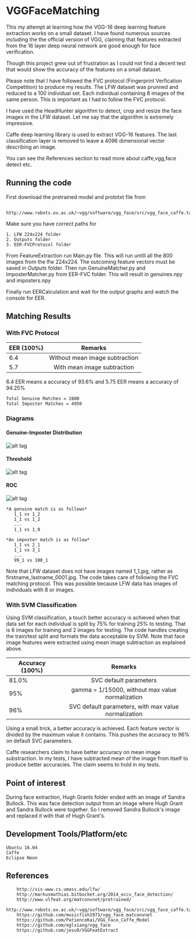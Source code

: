 # VGGFaceMatching

This my attempt at learning how the VGG-16 deep learning feature extraction works on a small dataset.
I have found numerous sources including the the official version of VGG, claiming that features extracted
from the 16 layer deep neural network are good enough for face verification.

Though this project grew out of frustration as I could not find a decent test that would show the accuracy of 
the features on a small dataset.

Please note that I have followed the FVC protocol (Fingerprint Verfication Competition) to produce my results.
The LFW dataset was prunned and reduced to a 100 individual set. Each individual containing 8 images of the same 
person. This is important as I had to follow the FVC protocol.

I have used the HeadHunter algorithm to detect, crop and resize the face images in the LFW dataset. Let me say
that the algorithm is extremely impressive.

Caffe deep learning library is used to extract VGG-16 features. The last classification layer is removed to
leave a 4096 dimensional vector describing an image.

You can see the References section to read more about caffe,vgg,face detect etc. 


## Running the code

First download the pretrained model and prototxt file from 
		
		http://www.robots.ox.ac.uk/~vgg/software/vgg_face/src/vgg_face_caffe.tar.gz
	
Make sure you have correct paths for

	1. LFW 224x224 folder
	2. Outputs folder
	3. EER-FVCProtocol folder
	
From FeatureExtraction run Main.py file. This will run untill all the 800 images from the lfw 224x224.
The outcoming feature vectors must be saved in *Outputs* folder. 
Then run GenuineMatcher.py and ImposterMatcher.py from EER-FVC folder.
This will result in genuines.npy and imposters.npy 

Finally run EERCalculation and wait for the output graphs and watch the console for EER.
	

## Matching Results

### With FVC Protocol

| EER (100%)	| Remarks
| ------------- |:------------------------------:|
| 6.4   	   	| Without mean image subtraction |
| 5.7	        | With mean image subtraction    |

6.4 EER means a accuracy of 93.6% and 5.75 EER means a accuracy of 94.25%  

	Total Genuine Matches = 2800
	Total Imposter Matches = 4950
	
### Diagrams
		
	
#### Genuine-Imposter Distribution	
![alt tag](https://github.com/wajihullahbaig/VGGFaceMatching/blob/master/ScreenShots/genuin-imposter-distribution.jpg)
#### Threshold
![alt tag](https://github.com/wajihullahbaig/VGGFaceMatching/blob/master/ScreenShots/threshold.jpg)
#### ROC
![alt tag](https://github.com/wajihullahbaig/VGGFaceMatching/blob/master/ScreenShots/roc.jpg)

	*A genuine match is as follows*
	   1_1 vs 1_2
	   1_1 vs 1_2
	   ...
	   1_1 vs 1_8
   
	*An imposter match is as follow*
	   1_1 vs 2_1
	   1_1 vs 3_1
	   ...
	   99_1 vs 100_1

Note that LFW dataset does not have images named 1_1.jpg, rather as firstname_lastname_0001.jpg. The code takes care of following the FVC
matching protocol. This was possible because LFW data has images of individuals with 8 or images.

### With SVM Classification

Using SVM classification, a touch better accuracy is achieved when that data set for each individual is split by 75% for training 25% to testing.
That is 6 images for training and 2 images for testing. The code handles creating the train/test split and formats the data acceptable by SVM. Note that face image features were extracted using mean image subtraction as explained above.

| Accuracy (100%) | Remarks 
| --------------- |:----------------------------------------------------:|
| 81.0%      	  | SVC default parameters		   						 |
| 95%             | gamma = 1/15000, without max value normalization     |
| 96%             | SVC default parameters, with max value normalization |


Using a small trick, a better accuracy is achieved. Each feature vector is divided by the maximum value it contains. This pushes the accuracy to 96% on default SVC parameters.

   
Caffe researchers claim to have better accuracy on mean image substraction. In my tests, I have subtracted mean of the image from itself to produce
better accuracies. The claim seems to hold in my tests.

##  Point of interest
During face extraction, Hugh Grants folder ended with an image of Sandra Bullock. This was face detection output from an image where Hugh Grant and Sandra Bullock
were together. So I removed Sandra Bullock's image and replaced it with that of Hugh Grant's.

## Development Tools/Platform/etc

	Ubuntu 16.04
	Caffe
	Eclipse Neon
	

## References
		http://vis-www.cs.umass.edu/lfw/
		http://markusmathias.bitbucket.org/2014_eccv_face_detection/
		http://www.vlfeat.org/matconvnet/pretrained/
		http://www.robots.ox.ac.uk/~vgg/software/vgg_face/src/vgg_face_caffe.tar.gz
		https://github.com/musicfish1973/vgg_face_matconvnet
		https://github.com/PatienceKai/VGG_Face_Caffe_Model
		https://github.com/eglxiang/vgg_face
		https://github.com/jesu9/VGGFeatExtract
